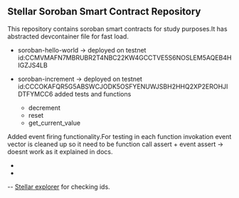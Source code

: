 ## Stellar Soroban Smart Contract Repository 

This repository contains soroban smart contracts for study purposes.It has abstracted devcontainer file for fast load.

- soroban-hello-world -> 
deployed on testnet  id:CCMVMAFN7MBRUBR2T4NBC22KW4GCCTVE5S6NOSLEM5AQEB4HIGZJS4LB

- soroban-increment -> 
deployed on testnet id:CCCOKAFQR5G5ABSWCJODK5OSFYENUWJSBH2HHQ2XP2EROHJIDTFYMCC6
added tests and functions 
    - decrement
    - reset
    - get_current_value

Added event firing functionality.For testing in each function invokation event vector is cleaned up 
so it need to be function call assert + event assert -> doesnt work as it explained in docs.

-

-


-- [Stellar explorer](https://stellar.expert/explorer/testnet) for checking ids.